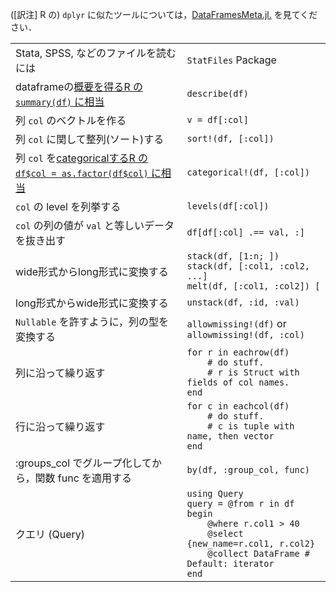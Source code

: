 ([訳注] R の) `dplyr` に似たツールについては，[DataFramesMeta.jl.](https://github.com/JuliaStats/DataFramesMeta.jl) を見てください．

|                                  |                                           |
| -------------------------------- | ----------------------------------------- |
| Stata, SPSS, などのファイルを読むには      | `StatFiles` Package                       |
| dataframeの<a class="tooltip" href="#">概要を得る<span>R の `summary(df)` に相当</span></a>  | `describe(df)` |
| 列 `col` のベクトルを作る  | `v = df[:col]`                            |
| 列 `col` に関して整列(ソート)する         | `sort!(df, [:col])`                       |
| 列 `col` を<a class="tooltip" href="#">categoricalする<span>R の `df$col = as.factor(df$col)` に相当</span></a> | `categorical!(df, [:col])` |
| `col` の level を列挙する    | `levels(df[:col])`                        |
| `col` の列の値が `val` と等しいデータを抜き出す | `df[df[:col] .== val, :]`                 |
| wide形式からlong形式に変換する | `stack(df, [1:n; ])`<br>`stack(df, [:col1, :col2, ...]`<br>`melt(df, [:col1, :col2]) [` |
| long形式からwide形式に変換する | `unstack(df, :id, :val)`                  |
| `Nullable` を許すように，列の型を変換する    | `allowmissing!(df)` or `allowmissing!(df, :col)` |
| 列に沿って繰り返す                  | `for r in eachrow(df)`<br>`    # do stuff.`<br>`    # r is Struct with fields of col names.`<br>`end` |
| 行に沿って繰り返す                | `for c in eachcol(df)`<br>`    # do stuff.`<br>`    # c is tuple with name, then vector`<br>`end` |
| :groups_col でグループ化してから，関数 func を適用する | `by(df, :group_col, func)`                |
| クエリ (Query)                   | `using Query`<br>`query = @from r in df begin`<br>`    @where r.col1 > 40`<br>`    @select {new_name=r.col1, r.col2}`<br>`    @collect DataFrame # Default: iterator`<br>`end` |
